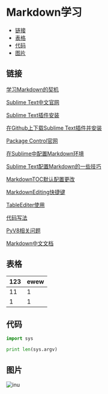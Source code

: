 # Markdown学习
<!-- MarkdownTOC -->

- [链接](#链接)
- [表格](#表格)
- [代码](#代码)
- [图片](#图片)

<!-- /MarkdownTOC -->

<a id="链接"></a>
## 链接
[学习Markdown的契机](https://www.jeffjade.com/2015/12/15/2015-04-17-toss-sublime-text/)

[Sublime Text中文官网](http://www.sublimetextcn.com/)  

[Sublime Text插件安装](https://blog.csdn.net/xingerr/article/details/70231554)  

[在Github上下载Sublime Text插件并安装](https://blog.csdn.net/Nalaluky/article/details/80864386)  

[Package Control官网](https://packagecontrol.io/)  

[在Sublime中配置Markdown环境](http://frank19900731.github.io/blog/2015/04/13/zai-sublime-zhong-pei-zhi-markdown-huan-jing)  

[Sublime Text配置Markdown的一些技巧](https://www.cnblogs.com/jadeboy/p/4165449.html)  

[MarkdownTOC默认配置更改](https://blog.csdn.net/zhezhebie/article/details/80764496)  

[MarkdownEditing快捷键](https://blog.csdn.net/hty1053240123/article/details/82947127)  

[TableEditer使用](https://www.jianshu.com/p/aa30cc25c91b)  

[代码写法](http://xianbai.me/learn-md/article/extension/code-blocks-and-highlighting.html)

[PyV8相关问题](http://blog.initm.com/sublime-text.shtml)

[Markdown中文文档](https://markdown-zh.readthedocs.io/en/latest/)

<a id="表格"></a>
## 表格
| 123 | ewew |
|-----|------|
|  11 |    1 |
|   1 |    1 |

<a id="代码"></a>
## 代码

```python
import sys

print len(sys.argv)
```

<a id="图片"></a>
## 图片
![inu](C:\Users\fengxuefei\Desktop\inu\jing-guo-xun-lian-de-gou-qiangzhi-1600x1200-2601_23.jpg)



